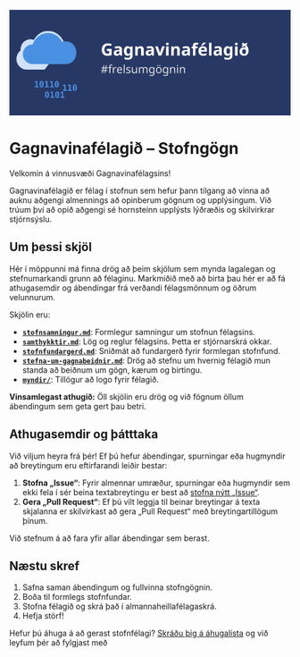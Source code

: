 ![Merki Gagnavinafélagsins](myndir/logo.svg)

# Gagnavinafélagið – Stofngögn

Velkomin á vinnusvæði Gagnavinafélagsins!

Gagnavinafélagið er félag í stofnun sem hefur þann tilgang að vinna að auknu aðgengi almennings að opinberum gögnum og upplýsingum. Við trúum því að opið aðgengi sé hornsteinn upplýsts lýðræðis og skilvirkrar stjórnsýslu.

## Um þessi skjöl

Hér í möppunni má finna drög að þeim skjölum sem mynda lagalegan og stefnumarkandi grunn að félaginu. Markmiðið með að birta þau hér er að fá athugasemdir og ábendingar frá verðandi félagsmönnum og öðrum velunnurum.

Skjölin eru:

* **[`stofnsamningur.md`](stofnsamningur.md)**: Formlegur samningur um stofnun félagsins.
* **[`samthykktir.md`](samthykktir.md)**: Lög og reglur félagsins. Þetta er stjórnarskrá okkar.
* **[`stofnfundargerd.md`](stofnfundargerd.md)**: Sniðmát að fundargerð fyrir formlegan stofnfund.
* **[`stefna-um-gagnabeidnir.md`](stefna-um-gagnabeidnir.md)**: Drög að stefnu um hvernig félagið mun standa að beiðnum um gögn, kærum og birtingu.
* **[`myndir/`](myndir)**: Tillögur að logo fyrir félagið.

**Vinsamlegast athugið:** Öll skjölin eru drög og við fögnum öllum ábendingum sem geta gert þau betri.

## Athugasemdir og þátttaka

Við viljum heyra frá þér! Ef þú hefur ábendingar, spurningar eða hugmyndir að breytingum eru eftirfarandi leiðir bestar:

1.  **Stofna „Issue“**: Fyrir almennar umræður, spurningar eða hugmyndir sem ekki fela í sér beina textabreytingu er best að [stofna nýtt „Issue“](https://github.com/gagnavinafelagid/stofnun/issues).
2.  **Gera „Pull Request“**: Ef þú vilt leggja til beinar breytingar á texta skjalanna er skilvirkast að gera „Pull Request“ með breytingartillögum þínum.

Við stefnum á að fara yfir allar ábendingar sem berast.

## Næstu skref

1.  Safna saman ábendingum og fullvinna stofngögnin.
2.  Boða til formlegs stofnfundar.
3.  Stofna félagið og skrá það í almannaheillafélagaskrá.
4.  Hefja störf!

Hefur þú áhuga á að gerast stofnfélagi? [Skráðu þig á áhugalista](https://docs.google.com/forms/d/e/1FAIpQLSchiIPnYRMKLja2mg3iddHJLQeoooEZ72BdWwEEDLO9auM0nw/viewform?usp=header) og við leyfum þér að fylgjast með
